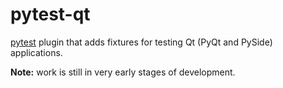 pytest-qt
=========

[pytest](http://pytest.org) plugin that adds fixtures for testing Qt (PyQt and PySide) applications.

**Note:** work is still in very early stages of development.